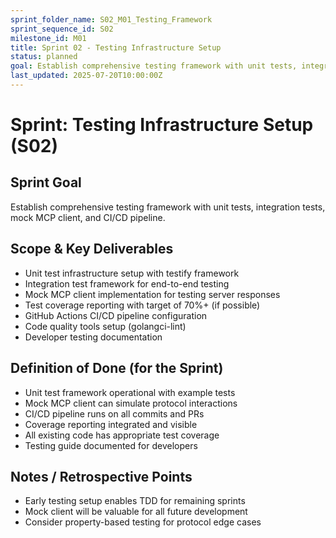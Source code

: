 ```yaml
---
sprint_folder_name: S02_M01_Testing_Framework
sprint_sequence_id: S02
milestone_id: M01
title: Sprint 02 - Testing Infrastructure Setup
status: planned
goal: Establish comprehensive testing framework with unit tests, integration tests, mock MCP client, and CI/CD pipeline.
last_updated: 2025-07-20T10:00:00Z
---
```


# Sprint: Testing Infrastructure Setup (S02)

## Sprint Goal
Establish comprehensive testing framework with unit tests, integration tests, mock MCP client, and CI/CD pipeline.

## Scope & Key Deliverables
- Unit test infrastructure setup with testify framework
- Integration test framework for end-to-end testing
- Mock MCP client implementation for testing server responses
- Test coverage reporting with target of 70%+ (if possible)
- GitHub Actions CI/CD pipeline configuration
- Code quality tools setup (golangci-lint)
- Developer testing documentation

## Definition of Done (for the Sprint)
- Unit test framework operational with example tests
- Mock MCP client can simulate protocol interactions
- CI/CD pipeline runs on all commits and PRs
- Coverage reporting integrated and visible
- All existing code has appropriate test coverage
- Testing guide documented for developers

## Notes / Retrospective Points
- Early testing setup enables TDD for remaining sprints
- Mock client will be valuable for all future development
- Consider property-based testing for protocol edge cases